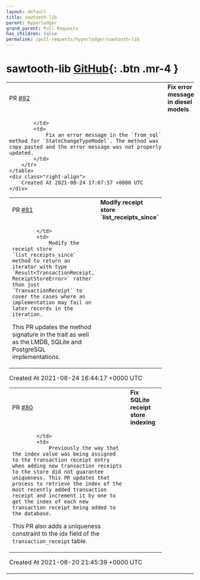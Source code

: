 ```yaml
---
layout: default
title: sawtooth-lib
parent: Hyperledger
grand_parent: Pull Requests
has_children: false
permalink: /pull-requests/hyperledger/sawtooth-lib
---
```


# sawtooth-lib <span class="fs-3 right-align">[GitHub](https://github.com/hyperledger/sawtooth-lib){: .btn .mr-4 }</span>


<div>
    <table>
        <tr>
            <td>
                PR <a href="https://github.com/hyperledger/sawtooth-lib/pull/82" class=".btn">#82</a>
            </td>
            <td>
                <b>
                    Fix error message in diesel models
                </b>
            </td>
        </tr>
        <tr>
            <td>
                
            </td>
            <td>
                Fix an error message in the `from_sql` method for `StateChangeTypeModel`. The method was copy pasted and the error message was not properly updated.
            </td>
        </tr>
    </table>
    <div class="right-align">
        Created At 2021-08-24 17:07:57 +0000 UTC
    </div>
</div>

<div>
    <table>
        <tr>
            <td>
                PR <a href="https://github.com/hyperledger/sawtooth-lib/pull/81" class=".btn">#81</a>
            </td>
            <td>
                <b>
                    Modify receipt store `list_receipts_since`
                </b>
            </td>
        </tr>
        <tr>
            <td>
                
            </td>
            <td>
                Modify the receipt store `list_receipts_since` method to return an iterator with type `Result<TransactionReceipt, ReceiptStoreError>` rather than just `TransactionReceipt` to cover the cases where an implementation may fail on later records in the iteration.

This PR updates the method signature in the trait as well as the LMDB, SQLite and PostgreSQL implementations.
            </td>
        </tr>
    </table>
    <div class="right-align">
        Created At 2021-08-24 16:44:17 +0000 UTC
    </div>
</div>

<div>
    <table>
        <tr>
            <td>
                PR <a href="https://github.com/hyperledger/sawtooth-lib/pull/80" class=".btn">#80</a>
            </td>
            <td>
                <b>
                    Fix SQLite receipt store indexing
                </b>
            </td>
        </tr>
        <tr>
            <td>
                
            </td>
            <td>
                Previously the way that the index value was being assigned to the transaction receipt entry when adding new transaction receipts to the store did not guarantee uniqueness. This PR updates that process to retrieve the index of the most recently added transaction receipt and increment it by one to get the index of each new transaction receipt being added to the database.

This PR also adds a uniqueness constraint to the idx field of the `transaction_receipt` table.
            </td>
        </tr>
    </table>
    <div class="right-align">
        Created At 2021-08-20 21:45:39 +0000 UTC
    </div>
</div>

